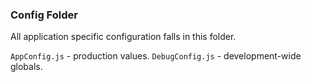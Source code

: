 ### Config Folder
All application specific configuration falls in this folder.

`AppConfig.js` - production values.
`DebugConfig.js` - development-wide globals.
